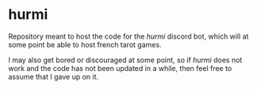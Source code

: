 # hurmi
Repository meant to host the code for the *hurmi* discord bot, which will at some point be able to host french tarot games.

I may also get bored or discouraged at some point, so if *hurmi* does not work and the code has not been updated in a while, then feel free to assume that I gave up on it.
